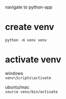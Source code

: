 navigate to python-app

# create venv
`python -m venv venv`

# activate venv 

windows  <br> `venv\Scripts\activate`

ubuntu/mac <br> `source venv/bin/activate`
